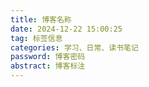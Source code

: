 ```yaml
---
title: 博客名称
date: 2024-12-22 15:00:25
tag: 标签信息
categories: 学习、日常、读书笔记
password: 博客密码
abstract: 博客标注
---
```


